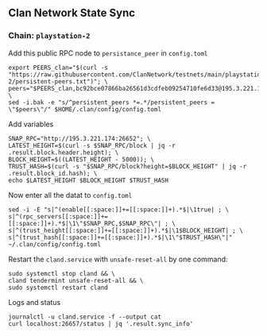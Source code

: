 ## Clan Network State Sync
### Chain: `playstation-2`
Add this public RPC node to `persistance_peer` in `config.toml`
```
export PEERS_clan="$(curl -s "https://raw.githubusercontent.com/ClanNetwork/testnets/main/playstation-2/persistent-peers.txt")"; \
peers="$PEERS_clan,bc92bce07866ba26561d3cdfeb09254710fe6d33@195.3.221.174:26651"; \
sed -i.bak -e "s/^persistent_peers *=.*/persistent_peers = \"$peers\"/" $HOME/.clan/config/config.toml
```
Add variables
```
SNAP_RPC="http://195.3.221.174:26652"; \
LATEST_HEIGHT=$(curl -s $SNAP_RPC/block | jq -r .result.block.header.height); \
BLOCK_HEIGHT=$((LATEST_HEIGHT - 5000)); \
TRUST_HASH=$(curl -s "$SNAP_RPC/block?height=$BLOCK_HEIGHT" | jq -r .result.block_id.hash); \
echo $LATEST_HEIGHT $BLOCK_HEIGHT $TRUST_HASH
```
Now enter all the datat to `config.toml`
```
sed -i -E "s|^(enable[[:space:]]+=[[:space:]]+).*$|\1true| ; \
s|^(rpc_servers[[:space:]]+=[[:space:]]+).*$|\1\"$SNAP_RPC,$SNAP_RPC\"| ; \
s|^(trust_height[[:space:]]+=[[:space:]]+).*$|\1$BLOCK_HEIGHT| ; \
s|^(trust_hash[[:space:]]+=[[:space:]]+).*$|\1\"$TRUST_HASH\"|" ~/.clan/config/config.toml
```
Restart the `cland.service` with `unsafe-reset-all` by one command:
```
sudo systemctl stop cland && \
cland tendermint unsafe-reset-all && \
sudo systemctl restart cland
```
Logs and status
```
journalctl -u cland.service -f --output cat
curl localhost:26657/status | jq '.result.sync_info'
```
